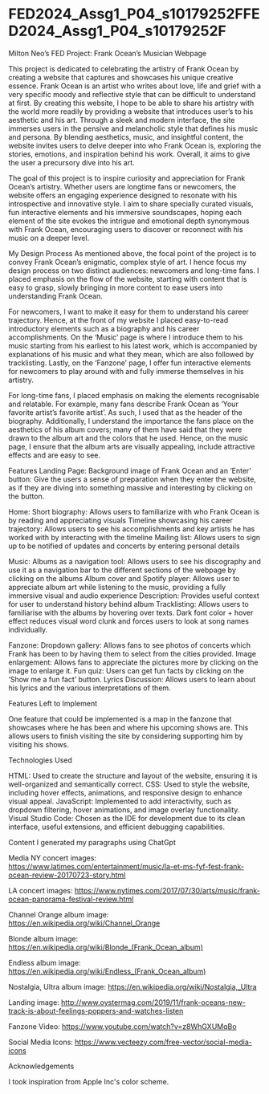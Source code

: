 # FED2024_Assg1_P04_s10179252FFED2024_Assg1_P04_s10179252F

Milton Neo’s FED Project: Frank Ocean’s Musician Webpage

This project is dedicated to celebrating the artistry of Frank Ocean by creating a website that captures and showcases his unique creative essence. Frank Ocean is an artist who writes about love, life and grief with a very specific moody and reflective style that can be difficult to understand at first. By creating this website, I hope to be able to share his artistry with the world more readily by providing a website that introduces user’s to his aesthetic and his art. Through a sleek and modern interface, the site immerses users in the pensive and melancholic style that defines his music and persona. By blending aesthetics, music, and insightful content, the website invites users to delve deeper into who Frank Ocean is, exploring the stories, emotions, and inspiration behind his work. Overall, it aims to give the user a precursory dive into his art. 

The goal of this project is to inspire curiosity and appreciation for Frank Ocean’s artistry. Whether users are longtime fans or newcomers, the website offers an engaging experience designed to resonate with his introspective and innovative style. I aim to share specially curated visuals, fun interactive elements and his immersive soundscapes, hoping each element of the site evokes the intrigue and emotional depth synonymous with Frank Ocean, encouraging users to discover or reconnect with his music on a deeper level. 


My Design Process
As mentioned above, the focal point of the project is to convey Frank Ocean’s enigmatic, complex style of art. I hence focus my design process on two distinct audiences: newcomers and long-time fans. I placed emphasis on the flow of the website, starting with content that is easy to grasp, slowly bringing in more content to ease users into understanding Frank Ocean. 

For newcomers, I want to make it easy for them to understand his career trajectory. Hence, at the front of my website I placed easy-to-read introductory elements such as a biography and his career accomplishments. On the ‘Music’ page is where I introduce them to his music starting from his earliest to his latest work, which is accompanied by explanations of his music and what they mean, which are also followed by tracklisting. Lastly, on the ‘Fanzone’ page, I offer fun interactive elements for newcomers to play around with and fully immerse themselves in his artistry. 

For long-time fans, I placed emphasis on making the elements recognisable and relatable. For example, many fans describe Frank Ocean as ‘Your favorite artist’s favorite artist’. As such, I used that as the header of the biography. Additionally, I understand the importance the fans place on the aesthetics of his album covers; many of them have said that they were drawn to the album art and the colors that he used. Hence, on the music page, I ensure that the album arts are visually appealing, include attractive effects and are easy to see. 





Features
Landing Page: 
Background image of Frank Ocean and an ‘Enter’ button: Give the users a sense of preparation when they enter the website, as if they are diving into something massive and interesting by clicking on the button. 

Home: 
Short biography: Allows users to familiarize with who Frank Ocean is by reading and appreciating visuals
Timeline showcasing his career trajectory: Allows users to see his accomplishments and key artists he has worked with by interacting with the timeline
Mailing list: Allows users to sign up to be notified of updates and concerts by entering personal details

Music: 
Albums as a navigation tool: Allows users to see his discography and use it as a navigation bar to the different sections of the webpage by clicking on the albums
Album cover and Spotify player: Allows user to appreciate album art while listening to the music, providing a fully immersive visual and audio experience
Description: Provides useful context for user to understand history behind album
Tracklisting: Allows users to familiarise with the albums by hovering over texts. Dark font color + hover effect reduces visual word clunk and forces users to look at song names individually. 

Fanzone: 
Dropdown gallery: Allows fans to see photos of concerts which Frank has been to by having them to select from the cities provided.
Image enlargement: Allows fans to appreciate the pictures more by clicking on the image to enlarge it. 
Fun quiz: Users can get fun facts by clicking on the ‘Show me a fun fact’ button. 
Lyrics Discussion: Allows users to learn about his lyrics and the various interpretations of them. 
 


Features Left to Implement

One feature that could be implemented is a map in the fanzone that showcases where he has been and where his upcoming shows are. This allows users to finish visiting the site by considering supporting him by visiting his shows. 






Technologies Used

HTML: Used to create the structure and layout of the website, ensuring it is well-organized and semantically correct.
CSS: Used to style the website, including hover effects, animations, and responsive design to enhance visual appeal.
JavaScript: Implemented to add interactivity, such as dropdown filtering, hover animations, and image overlay functionality.
Visual Studio Code: Chosen as the IDE for development due to its clean interface, useful extensions, and efficient debugging capabilities.




Content
I generated my paragraphs using ChatGpt


Media
NY concert images: https://www.latimes.com/entertainment/music/la-et-ms-fyf-fest-frank-ocean-review-20170723-story.html

LA concert images:
https://www.nytimes.com/2017/07/30/arts/music/frank-ocean-panorama-festival-review.html

Channel Orange album image: https://en.wikipedia.org/wiki/Channel_Orange

Blonde album image: https://en.wikipedia.org/wiki/Blonde_(Frank_Ocean_album)

Endless album image: https://en.wikipedia.org/wiki/Endless_(Frank_Ocean_album)

Nostalgia, Ultra album image: https://en.wikipedia.org/wiki/Nostalgia,_Ultra

Landing image: http://www.oystermag.com/2019/11/frank-oceans-new-track-is-about-feelings-poppers-and-watches-listen

Fanzone Video: https://www.youtube.com/watch?v=z8WhGXUMqBo

Social Media Icons: https://www.vecteezy.com/free-vector/social-media-icons



Acknowledgements

I took inspiration from Apple Inc's color scheme. 



